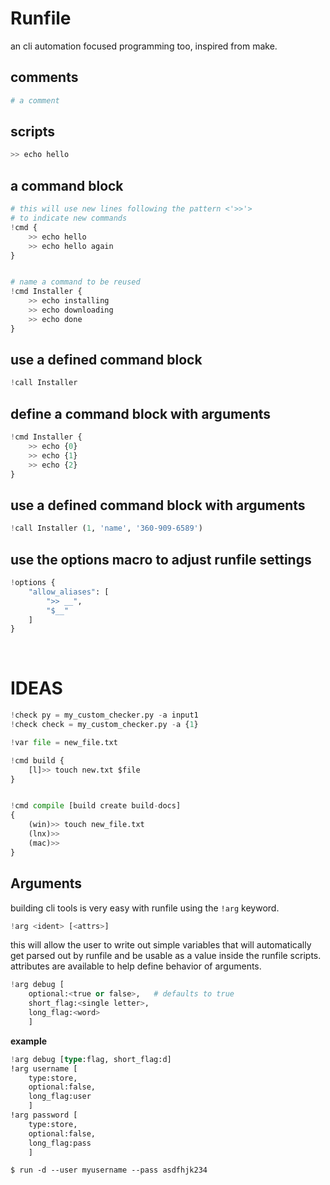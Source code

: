 
# Runfile
an cli automation focused programming too, inspired from make.


## comments

```python
# a comment
```


## scripts
```python
>> echo hello
```


## a command block

```python
# this will use new lines following the pattern <'>>'>
# to indicate new commands
!cmd { 
    >> echo hello 
    >> echo hello again
}


# name a command to be reused
!cmd Installer {
    >> echo installing
    >> echo downloading
    >> echo done
}
```

## use a defined command block

```python
!call Installer
```

## define a command block with arguments
```python
!cmd Installer {
    >> echo {0}
    >> echo {1}
    >> echo {2}
}
```

## use a defined command block with arguments
```python
!call Installer (1, 'name', '360-909-6589')
```

## use the options macro to adjust runfile settings
```python
!options {
    "allow_aliases": [
        ">> __",
        "$__"
    ]
}
```

<br>

# IDEAS


```python
!check py = my_custom_checker.py -a input1 
!check check = my_custom_checker.py -a {1}

!var file = new_file.txt

!cmd build {
    [l]>> touch new.txt $file
}


!cmd compile [build create build-docs] 
{
    (win)>> touch new_file.txt
    (lnx)>>
    (mac)>>
}
```


## Arguments
building cli tools is very easy with runfile using the `!arg` keyword.

```rust
!arg <ident> [<attrs>]
```

this will allow the user to write out simple variables that will
automatically get parsed out by runfile and be usable as a value
inside the runfile scripts. attributes are available to help define
behavior of arguments.

```python
!arg debug [
    optional:<true or false>,   # defaults to true
    short_flag:<single letter>,
    long_flag:<word>
    ]
```

**example**
```rust
!arg debug [type:flag, short_flag:d]
!arg username [
    type:store,
    optional:false, 
    long_flag:user
    ]
!arg password [
    type:store,
    optional:false, 
    long_flag:pass
    ]
```
```shell
$ run -d --user myusername --pass asdfhjk234 
```